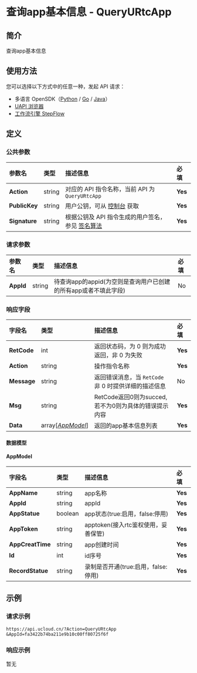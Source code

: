 # 查询app基本信息 - QueryURtcApp

## 简介

查询app基本信息





## 使用方法

您可以选择以下方式中的任意一种，发起 API 请求：
- 多语言 OpenSDK（[Python](https://github.com/ucloud/ucloud-sdk-python3) / [Go](https://github.com/ucloud/ucloud-sdk-go) / [Java](https://github.com/ucloud/ucloud-sdk-java)）
- [UAPI 浏览器](https://console.ucloud.cn/uapi/detail?id=QueryURtcApp)
- [工作流引擎 StepFlow](https://console.ucloud.cn/stepflow/manage/)

## 定义

### 公共参数

| 参数名 | 类型 | 描述信息 | 必填 |
|:---|:---|:---|:---|
| **Action**     | string  | 对应的 API 指令名称，当前 API 为 `QueryURtcApp`                        | **Yes** |
| **PublicKey**  | string  | 用户公钥，可从 [控制台](https://console.ucloud.cn/uapi/apikey) 获取                                             | **Yes** |
| **Signature**  | string  | 根据公钥及 API 指令生成的用户签名，参见 [签名算法](api/summary/signature.md)  | **Yes** |

### 请求参数

| 参数名 | 类型 | 描述信息 | 必填 |
|:---|:---|:---|:---|
| **AppId** | string | 待查询app的appid(为空则是查询用户已创建的所有app或者不填此字段) |No|

### 响应字段

| 字段名 | 类型 | 描述信息 | 必填 |
|:---|:---|:---|:---|
| **RetCode** | int | 返回状态码，为 0 则为成功返回，非 0 为失败 |**Yes**|
| **Action** | string | 操作指令名称 |**Yes**|
| **Message** | string | 返回错误消息，当 `RetCode` 非 0 时提供详细的描述信息 |No|
| **Msg** | string | RetCode返回0则为succed,若不为0则为具体的错误提示内容 |**Yes**|
| **Data** | array[[*AppModel*](#AppModel)] | 返回的app基本信息列表 |**Yes**|

#### 数据模型


#### AppModel

| 字段名 | 类型 | 描述信息 | 必填 |
|:---|:---|:---|:---|
| **AppName** | string | app名称 |**Yes**|
| **AppId** | string | appId |**Yes**|
| **AppStatue** | boolean | app状态(true:启用，false:停用) |**Yes**|
| **AppToken** | string | apptoken(接入rtc鉴权使用，妥善保管) |**Yes**|
| **AppCreatTime** | string | app创建时间 |**Yes**|
| **Id** | int | id序号 |**Yes**|
| **RecordStatue** | string | 录制是否开通(true:启用，false:停用) |**Yes**|

## 示例

### 请求示例
    
```
https://api.ucloud.cn/?Action=QueryURtcApp
&AppId=fa3422b74ba211e9b10c00ff80725f6f
```

### 响应示例
    
暂无





